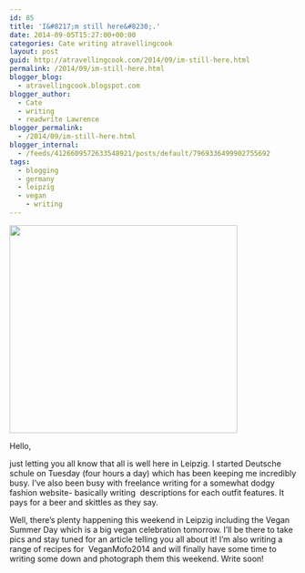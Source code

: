 ```yaml
---
id: 85
title: 'I&#8217;m still here&#8230;.'
date: 2014-09-05T15:27:00+00:00
categories: Cate writing atravellingcook
layout: post
guid: http://atravellingcook.com/2014/09/im-still-here.html
permalink: /2014/09/im-still-here.html
blogger_blog:
  - atravellingcook.blogspot.com
blogger_author:
  - Cate
  - writing
  - readwrite Lawrence
blogger_permalink:
  - /2014/09/im-still-here.html
blogger_internal:
  - /feeds/4126609572633548921/posts/default/7969336499902755692
tags:
  - blogging
  - germany
  - leipzig
  - vegan
    - writing
---
```


  <a  href="http://2.bp.blogspot.com/-XM-QbITwM9I/VAnIHyQ4ztI/AAAAAAAAJZg/CyFK4Fr_X9U/s1600/1386356-bigthumbnail.jpg"><img src="http://2.bp.blogspot.com/-XM-QbITwM9I/VAnIHyQ4ztI/AAAAAAAAJZg/CyFK4Fr_X9U/s1600/1386356-bigthumbnail.jpg" alt="" width="400" height="365" border="0" /></a>


Hello,
  
just letting you all know that all is well here in Leipzig. I started Deutsche schule on Tuesday (four hours a day) which has been keeping me incredibly busy. I&#8217;ve also been busy with freelance writing for a somewhat dodgy fashion website- basically writing  descriptions for each outfit features. It pays for a beer and skittles as they say.



Well, there&#8217;s plenty happening this weekend in Leipzig including the Vegan Summer Day which is a big vegan celebration tomorrow. I&#8217;ll be there to take pics and stay tuned for an article telling you all about it! I&#8217;m also writing a range of recipes for  VeganMofo2014 and will finally have some time to writing some down and photograph them this weekend. Write soon!